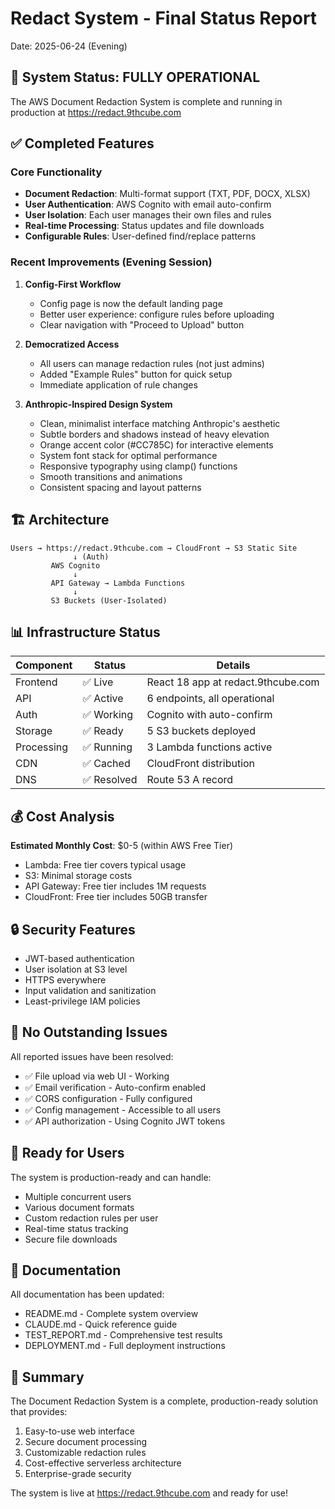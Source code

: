 # Redact System - Final Status Report
Date: 2025-06-24 (Evening)

## 🎉 System Status: FULLY OPERATIONAL

The AWS Document Redaction System is complete and running in production at https://redact.9thcube.com

## ✅ Completed Features

### Core Functionality
- **Document Redaction**: Multi-format support (TXT, PDF, DOCX, XLSX)
- **User Authentication**: AWS Cognito with email auto-confirm
- **User Isolation**: Each user manages their own files and rules
- **Real-time Processing**: Status updates and file downloads
- **Configurable Rules**: User-defined find/replace patterns

### Recent Improvements (Evening Session)
1. **Config-First Workflow**
   - Config page is now the default landing page
   - Better user experience: configure rules before uploading
   - Clear navigation with "Proceed to Upload" button

2. **Democratized Access**
   - All users can manage redaction rules (not just admins)
   - Added "Example Rules" button for quick setup
   - Immediate application of rule changes

3. **Anthropic-Inspired Design System**
   - Clean, minimalist interface matching Anthropic's aesthetic
   - Subtle borders and shadows instead of heavy elevation
   - Orange accent color (#CC785C) for interactive elements
   - System font stack for optimal performance
   - Responsive typography using clamp() functions
   - Smooth transitions and animations
   - Consistent spacing and layout patterns

## 🏗️ Architecture

```
Users → https://redact.9thcube.com → CloudFront → S3 Static Site
              ↓ (Auth)
         AWS Cognito
              ↓
         API Gateway → Lambda Functions
              ↓
         S3 Buckets (User-Isolated)
```

## 📊 Infrastructure Status

| Component | Status | Details |
|-----------|--------|---------|
| Frontend | ✅ Live | React 18 app at redact.9thcube.com |
| API | ✅ Active | 6 endpoints, all operational |
| Auth | ✅ Working | Cognito with auto-confirm |
| Storage | ✅ Ready | 5 S3 buckets deployed |
| Processing | ✅ Running | 3 Lambda functions active |
| CDN | ✅ Cached | CloudFront distribution |
| DNS | ✅ Resolved | Route 53 A record |

## 💰 Cost Analysis

**Estimated Monthly Cost**: $0-5 (within AWS Free Tier)
- Lambda: Free tier covers typical usage
- S3: Minimal storage costs
- API Gateway: Free tier includes 1M requests
- CloudFront: Free tier includes 50GB transfer

## 🔒 Security Features

- JWT-based authentication
- User isolation at S3 level
- HTTPS everywhere
- Input validation and sanitization
- Least-privilege IAM policies

## 📝 No Outstanding Issues

All reported issues have been resolved:
- ✅ File upload via web UI - Working
- ✅ Email verification - Auto-confirm enabled
- ✅ CORS configuration - Fully configured
- ✅ Config management - Accessible to all users
- ✅ API authorization - Using Cognito JWT tokens

## 🚀 Ready for Users

The system is production-ready and can handle:
- Multiple concurrent users
- Various document formats
- Custom redaction rules per user
- Real-time status tracking
- Secure file downloads

## 📖 Documentation

All documentation has been updated:
- README.md - Complete system overview
- CLAUDE.md - Quick reference guide
- TEST_REPORT.md - Comprehensive test results
- DEPLOYMENT.md - Full deployment instructions

## 🎯 Summary

The Document Redaction System is a complete, production-ready solution that provides:
1. Easy-to-use web interface
2. Secure document processing
3. Customizable redaction rules
4. Cost-effective serverless architecture
5. Enterprise-grade security

The system is live at https://redact.9thcube.com and ready for use!